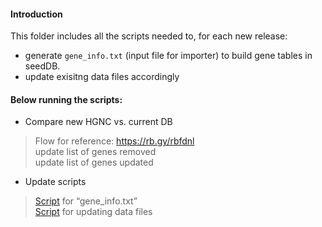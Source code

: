 #### Introduction
This folder includes all the scripts needed to, for each new release:
- generate `gene_info.txt` (input file for importer) to build gene tables in seedDB. 
- update exisitng data files accordingly

#### Below running the scripts:
* Compare new HGNC vs. current DB 
> Flow for reference: https://rb.gy/rbfdnl  
> update list of genes removed  
> update list of genes updated  

* Update scripts
> [Script](https://rb.gy/chxec3) for “gene_info.txt”  
> [Script](https://rb.gy/rpihna) for updating data files
